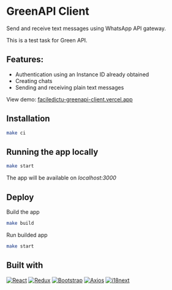 # GreenAPI Client

Send and receive text messages using WhatsApp API gateway.

This is a test task for Green API.

## Features:

- Authentication using an Instance ID already obtained
- Creating chats
- Sending and receiving plain text messages

View demo: [faciledictu-greenapi-client.vercel.app](https://faciledictu-greenapi-client.vercel.app)

## Installation

```bash
make ci
```

## Running the app locally

```bash
make start
```

The app will be available on _localhost:3000_

## Deploy

Build the app

```bash
make build
```

Run builded app

```bash
make start
```

## Built with

[![React][React-badge]][React-url]
[![Redux][Redux-badge]][Redux-url]
[![Bootstrap][Bootstrap-badge]][Bootstrap-url]
[![Axios][Axios-badge]][Axios-url]
[![i18next][i18next-badge]][i18next-url]

[React-badge]: https://img.shields.io/badge/React-087ea4?style=flat&logo=react&logoColor=white
[React-url]: https://react.dev

[Redux-badge]: https://img.shields.io/badge/Redux-764abc?style=flat&logo=redux
[Redux-url]: https://redux.js.org

[Bootstrap-badge]: https://img.shields.io/badge/Bootstrap-712CF9?style=flat&logo=bootstrap&logoColor=white
[Bootstrap-url]: https://getbootstrap.com

[i18next-badge]: https://img.shields.io/badge/i18next-26A69A?style=flat&logo=i18next&logoColor=white
[i18next-url]: https://www.i18next.com

[Axios-badge]: https://img.shields.io/badge/Axios-5A29E4?style=flat&logo=axios&logoColor=white
[Axios-url]: https://axios-http.com
